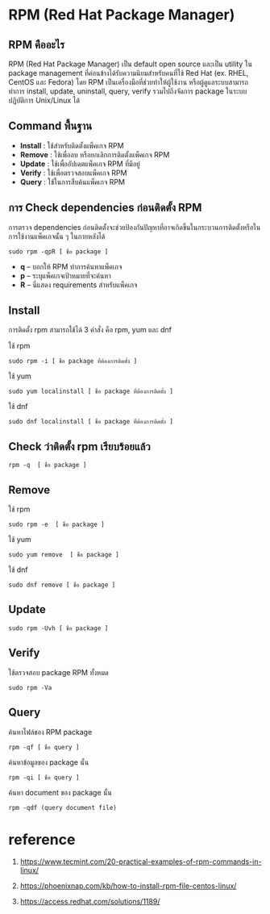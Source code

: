 # RPM (Red Hat Package Manager)
## RPM คืออะไร 
RPM (Red Hat Package Manager) เป็น default open source และเป็น utility ใน package management ที่ค่อนข้างได้รับความนิยมสำหรับคนที่ใช้ Red Hat (ex. RHEL, CentOS และ Fedora) โดย RPM เป็นเครื่องมือที่ช่วยทำให้ผู้ใช้งาน หรือผู้ดูแลระบบสามารถทำการ install, update, uninstall, query, verify รวมไปถึงจัดการ package ในระบบปฏิบัติการ Unix/Linux ได้

## Command พื้นฐาน
* **Install** : ใช้สำหรับติดตั้งแพ็คเกจ RPM
* **Remove** : ใช้เพื่อลบ หรือยกเลิกการติดตั้งแพ็คเกจ RPM
* **Update** : ใช้เพื่ออัปเดตแพ็คเกจ RPM ที่มีอยู่
* **Verify** : ใช้เพื่อตรวจสอบแพ็คเกจ RPM
* **Query** : ใช้ในการสืบค้นแพ็คเกจ RPM

## การ Check dependencies ก่อนติดตั้ง RPM
การตรวจ dependencies ก่อนติดตั้งจะช่วยป้องกันปัญหาที่อาจเกิดขึ้นในกระบวนการติดตั้งหรือในการใช้งานแพ็คเกจนั้น ๆ ในภายหลังได้
```
sudo rpm -qpR [ ชื่อ package ]
```
  * **q** – บอกให้ RPM ทำการค้นหาแพ็คเกจ
  * **p** – ระบุแพ็คเกจเป้าหมายที่จะค้นหา
  * **R** – นี่แสดง requirements สำหรับแพ็คเกจ

## Install
การติดตั้ง rpm สามารถใช้ได้ 3 คำสั่ง คือ rpm, yum และ dnf

ใช้ rpm
```
sudo rpm -i [ ชื่อ package ที่ต้องการติดตั้ง ]
```
ใช้ yum
```
sudo yum localinstall [ ชื่อ package ที่ต้องการติดตั้ง ]
```
ใช้ dnf
```
sudo dnf localinstall [ ชื่อ package ที่ต้องการติดตั้ง ]
```

## Check ว่าติดตั้ง rpm เรียบร้อยแล้ว
```
rpm -q  [ ชื่อ package ]
```

## Remove
ใช้ rpm
```
sudo rpm -e  [ ชื่อ package ]
```
ใช้ yum
```
sudo yum remove  [ ชื่อ package ]
```


ใช้ dnf
```
sudo dnf remove [ ชื่อ package ]
```

## Update
```
sudo rpm -Uvh [ ชื่อ package ]
```

## Verify
ใช้ตรวจสอบ package RPM ทั้งหมด
```
sudo rpm -Va
```

## Query
ค้นหาไฟล์ของ RPM package
```
rpm -qf [ ชื่อ query ]
```
ค้นหาข้อมูลของ package นั้น
```
rpm -qi [ ชื่อ query ]
```
ค้นหา document ของ package นั้น
```
rpm -qdf (query document file)
```


# reference
1) https://www.tecmint.com/20-practical-examples-of-rpm-commands-in-linux/

2) https://phoenixnap.com/kb/how-to-install-rpm-file-centos-linux/

3) https://access.redhat.com/solutions/1189/



